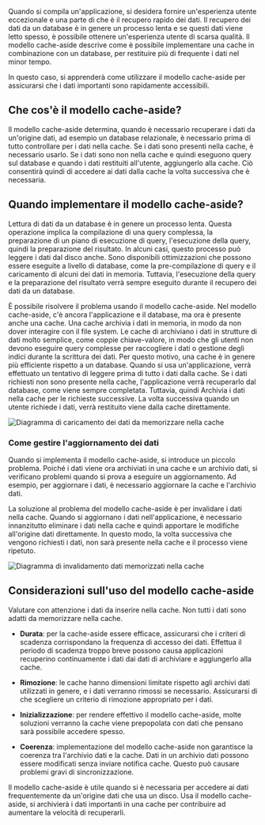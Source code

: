 Quando si compila un'applicazione, si desidera fornire un'esperienza utente eccezionale e una parte di che è il recupero rapido dei dati. Il recupero dei dati da un database è in genere un processo lenta e se questi dati viene letto spesso, è possibile ottenere un'esperienza utente di scarsa qualità. Il modello cache-aside descrive come è possibile implementare una cache in combinazione con un database, per restituire più di frequente i dati nel minor tempo.

In questo caso, si apprenderà come utilizzare il modello cache-aside per assicurarsi che i dati importanti sono rapidamente accessibili.

## <a name="what-is-the-cache-aside-pattern"></a>Che cos'è il modello cache-aside?

Il modello cache-aside determina, quando è necessario recuperare i dati da un'origine dati, ad esempio un database relazionale, è necessario prima di tutto controllare per i dati nella cache. Se i dati sono presenti nella cache, è necessario usarlo. Se i dati sono non nella cache e quindi eseguono query sul database e quando i dati restituiti all'utente, aggiungerlo alla cache. Ciò consentirà quindi di accedere ai dati dalla cache la volta successiva che è necessaria.

## <a name="when-to-implement-the-cache-aside-pattern"></a>Quando implementare il modello cache-aside?

Lettura di dati da un database è in genere un processo lenta. Questa operazione implica la compilazione di una query complessa, la preparazione di un piano di esecuzione di query, l'esecuzione della query, quindi la preparazione del risultato. In alcuni casi, questo processo può leggere i dati dal disco anche. Sono disponibili ottimizzazioni che possono essere eseguite a livello di database, come la pre-compilazione di query e il caricamento di alcuni dei dati in memoria. Tuttavia, l'esecuzione della query e la preparazione del risultato verrà sempre eseguito durante il recupero dei dati da un database.

È possibile risolvere il problema usando il modello cache-aside. Nel modello cache-aside, c'è ancora l'applicazione e il database, ma ora è presente anche una cache. Una cache archivia i dati in memoria, in modo da non dover interagire con il file system. Le cache di archiviano i dati in strutture di dati molto semplice, come coppie chiave-valore, in modo che gli utenti non devono eseguire query complesse per raccogliere i dati o gestione degli indici durante la scrittura dei dati. Per questo motivo, una cache è in genere più efficiente rispetto a un database. Quando si usa un'applicazione, verrà effettuato un tentativo di leggere prima di tutto i dati dalla cache. Se i dati richiesti non sono presente nella cache, l'applicazione verrà recuperarlo dal database, come viene sempre completata. Tuttavia, quindi Archivia i dati nella cache per le richieste successive. La volta successiva quando un utente richiede i dati, verrà restituito viene dalla cache direttamente.

![Diagramma di caricamento dei dati da memorizzare nella cache](../media-draft/cache-aside-set-cache.png)

### <a name="how-to-manage-updating-data"></a>Come gestire l'aggiornamento dei dati

Quando si implementa il modello cache-aside, si introduce un piccolo problema. Poiché i dati viene ora archiviati in una cache e un archivio dati, si verificano problemi quando si prova a eseguire un aggiornamento. Ad esempio, per aggiornare i dati, è necessario aggiornare la cache e l'archivio dati.

La soluzione al problema del modello cache-aside è per invalidare i dati nella cache. Quando si aggiornano i dati nell'applicazione, è necessario innanzitutto eliminare i dati nella cache e quindi apportare le modifiche all'origine dati direttamente. In questo modo, la volta successiva che vengono richiesti i dati, non sarà presente nella cache e il processo viene ripetuto. 

![Diagramma di invalidamento dati memorizzati nella cache](../media-draft/cache-aside-invalidate.png)

## <a name="considerations-for-using-the-cache-aside-pattern"></a>Considerazioni sull'uso del modello cache-aside

Valutare con attenzione i dati da inserire nella cache. Non tutti i dati sono adatti da memorizzare nella cache.

- **Durata**: per la cache-aside essere efficace, assicurarsi che i criteri di scadenza corrispondano la frequenza di accesso dei dati. Effettua il periodo di scadenza troppo breve possono causa applicazioni recuperino continuamente i dati dai dati di archiviare e aggiungerlo alla cache.

- **Rimozione**: le cache hanno dimensioni limitate rispetto agli archivi dati utilizzati in genere, e i dati verranno rimossi se necessario. Assicurarsi di che scegliere un criterio di rimozione appropriato per i dati.

- **Inizializzazione**: per rendere effettivo il modello cache-aside, molte soluzioni verranno la cache viene prepopolata con dati che pensano sarà possibile accedere spesso.

- **Coerenza**: implementazione del modello cache-aside non garantisce la coerenza tra l'archivio dati e la cache. Dati in un archivio dati possono essere modificati senza inviare notifica cache. Questo può causare problemi gravi di sincronizzazione.

Il modello cache-aside è utile quando si è necessaria per accedere ai dati frequentemente da un'origine dati che usa un disco. Usa il modello cache-aside, si archivierà i dati importanti in una cache per contribuire ad aumentare la velocità di recuperarli. 